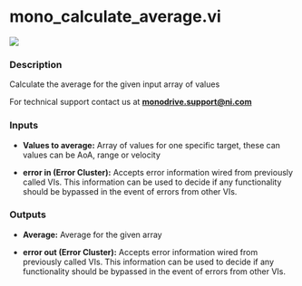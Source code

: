 # mono_calculate_average.vi

<p class="img_container">
<img class="lg_img" src="../mono_calculate_average.png"/>
</p>

### Description

Calculate the average for the given input array of values

For technical support contact us at <b>monodrive.support@ni.com</b> 

### Inputs

- **Values to average:**  Array of values for one specific target, these can values
can be AoA, range or velocity
 

- **error in (Error Cluster):** Accepts error information wired from previously called VIs. This information can be used to decide if any functionality should be bypassed in the event of errors from other VIs. 

### Outputs

- **Average:**  Average for the given array
 

- **error out (Error Cluster):** Accepts error information wired from previously called VIs. This information can be used to decide if any functionality should be bypassed in the event of errors from other VIs. 

<p>&nbsp;</p>
